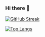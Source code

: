 ### Hi there 👋
[![GitHub Streak](https://github-readme-streak-stats.herokuapp.com?user=IKxshevoy&theme=dark)](https://git.io/streak-stats)

[![Top Langs](https://github-readme-stats.vercel.app/api/top-langs/?username=IKxshevoy&layout=compact&theme=vision-friendly-dark)](https://github.com/anuraghazra/github-readme-stats)

